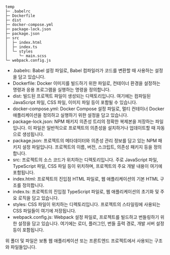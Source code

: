 
```
temp
├─ .babelrc
├─ Dockerfile
├─ dist
├─ docker-compose.yml
├─ package-lock.json
├─ package.json
├─ src
│  ├─ index.html
│  ├─ index.ts
│  └─ styles
│     └─ main.scss
└─ webpack.config.js

```

- .babelrc: Babel 설정 파일로, Babel 컴파일러가 코드를 변환할 때 사용하는 설정을 담고 있습니다.
- Dockerfile: Docker 이미지를 빌드하기 위한 파일로, 컨테이너 환경을 설정하는 명령과 응용 프로그램을 실행하는 명령을 정의합니다.
- dist: 빌드된 프로젝트 파일이 생성되는 디렉토리입니다. 여기에는 컴파일된 JavaScript 파일, CSS 파일, 이미지 파일 등이 포함될 수 있습니다.
- docker-compose.yml: Docker Compose 설정 파일로, 멀티 컨테이너 Docker 애플리케이션을 정의하고 실행하기 위한 설정을 담고 있습니다.
- package-lock.json: NPM 패키지 의존성 트리의 정확한 복제본을 저장하는 파일입니다. 이 파일은 일반적으로 프로젝트의 의존성을 설치하거나 업데이트할 때 자동으로 생성됩니다.
- package.json: 프로젝트의 메타데이터와 의존성 관리 정보를 담고 있는 NPM 패키지 설정 파일입니다. 프로젝트의 이름, 버전, 스크립트, 의존성 패키지 등을 정의합니다.
- src: 프로젝트의 소스 코드가 위치하는 디렉토리입니다. 주로 JavaScript 파일, TypeScript 파일, CSS 파일 등이 위치하며, 프로젝트의 주요 개발 내용이 여기에 포함됩니다.
- index.html: 프로젝트의 진입점 HTML 파일로, 웹 애플리케이션의 기본 HTML 구조를 정의합니다.
- index.ts: 프로젝트의 진입점 TypeScript 파일로, 웹 애플리케이션의 초기화 및 주요 로직을 담고 있습니다.
- styles: CSS 파일이 위치하는 디렉토리입니다. 프로젝트의 스타일링에 사용되는 CSS 파일들이 여기에 저장됩니다.
- webpack.config.js: Webpack 설정 파일로, 프로젝트를 빌드하고 번들링하기 위한 설정을 담고 있습니다. 여기에는 로더, 플러그인, 번들 출력 경로, 개발 서버 설정 등이 포함됩니다.

위 폴더 및 파일은 보통 웹 애플리케이션 또는 프론트엔드 프로젝트에서 사용되는 구조와 파일들입니다.